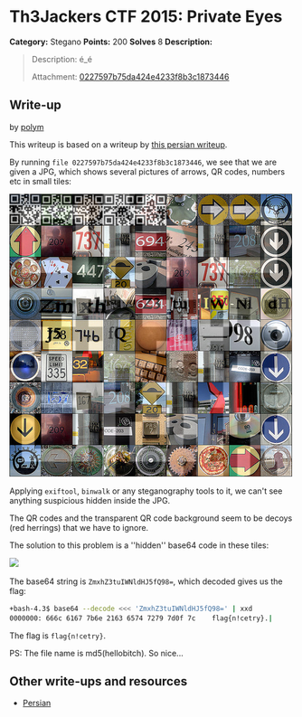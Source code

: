 # Th3Jackers CTF 2015: Private Eyes

**Category:** Stegano
**Points:** 200
**Solves** 8
**Description:**

> Description: é_é
>
> Attachment: [0227597b75da424e4233f8b3c1873446](0227597b75da424e4233f8b3c1873446)

## Write-up

by [polym](https://github.com/abpolym)

This writeup is based on a writeup by [this persian writeup](http://nevermore.blog.ir/post/th3jackers-2015-CTF-writeup).

By running `file 0227597b75da424e4233f8b3c1873446`, we see that we are given a JPG, which shows several pictures of arrows, QR codes, numbers etc in small tiles:

![](https://github.com/ctfs/write-ups-2015/blob/master/th3jackers-ctf-2015/stegano/steg200/0227597b75da424e4233f8b3c1873446)

Applying `exiftool`, `binwalk` or any steganography tools to it, we can't see anything suspicious hidden inside the JPG.

The QR codes and the transparent QR code background seem to be decoys (red herrings) that we have to ignore.

The solution to this problem is a ''hidden'' base64 code in these tiles:

![](https://github.com/ctfs/write-ups-2015/blob/master/th3jackers-ctf-2015/stegano/steg200/tiles.png)

The base64 string is `ZmxhZ3tuIWNldHJ5fQ98=`, which decoded gives us the flag:

```bash
+bash-4.3$ base64 --decode <<< 'ZmxhZ3tuIWNldHJ5fQ98=' | xxd
0000000: 666c 6167 7b6e 2163 6574 7279 7d0f 7c    flag{n!cetry}.|
```

The flag is `flag{n!cetry}`.

PS: The file name is md5(hellobitch). So nice...

## Other write-ups and resources

* [Persian](http://nevermore.blog.ir/post/th3jackers-2015-CTF-writeup)
